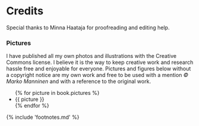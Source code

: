 # Credits


Special thanks to Minna Haataja for proofreading and editing help.


### Pictures

I have published all my own photos and illustrations with the Creative Commons license<!-- cite author="wikipedia.org" title="Creative Commons license" date="" location="" type="website" href="http://en.wikipedia.org/wiki/Creative_Commons_license" -->. I believe it is the way to keep creative work and research hassle free and enjoyable for everyone. Pictures and figures below without a copyright notice are my own work and free to be used with a mention *&copy; Marko Manninen* and with a reference to the original work.

<ul class="pictures">
{% for picture in book.pictures %}<li>{{ picture }}</li>{% endfor %}
</ul>

{% include 'footnotes.md' %}
